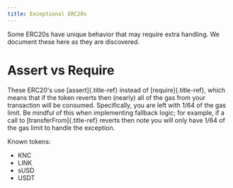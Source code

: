 ```yaml
---
title: Exceptional ERC20s
---
```


Some ERC20s have unique behavior that may require extra handling. We
document these here as they are discovered.

# Assert vs Require

These ERC20\'s use [assert]{.title-ref} instead of
[require]{.title-ref}, which means that if the token reverts then
(nearly) all of the gas from your transaction will be consumed.
Specifically, you are left with 1/64 of the gas limit. Be mindful of
this when implementing fallback logic; for example, if a call to
[transferFrom]{.title-ref} reverts then note you will only have 1/64 of
the gas limit to handle the exception.

Known tokens:

-   KNC
-   LINK
-   sUSD
-   USDT
